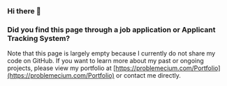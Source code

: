 ### Hi there 👋

### Did you find this page through a job application or Applicant Tracking System?

Note that this page is largely empty because I currently do not share my code on GitHub. If you want to learn more about my past or ongoing projects, please view my portfolio at [https://problemecium.com/Portfolio](https://problemecium.com/Portfolio) or contact me directly.

<!--
**problemecium/problemecium** is a ✨ _special_ ✨ repository because its `README.md` (this file) appears on your GitHub profile.

Here are some ideas to get you started:

- 🔭 I’m currently working on ...
- 🌱 I’m currently learning ...
- 👯 I’m looking to collaborate on ...
- 🤔 I’m looking for help with ...
- 💬 Ask me about ...
- 📫 How to reach me: ...
- 😄 Pronouns: ...
- ⚡ Fun fact: ...
-->
